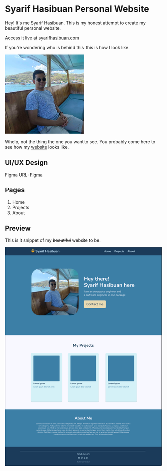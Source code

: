 # Syarif Hasibuan Personal Website

Hey! It's me Syarif Hasibuan. This is my honest attempt to create my beautiful personal website.

Access it live at [syarifhasibuan.com](https://syarifhasibuan.com)

If you're wondering who is behind this, this is how I look like.

<img src="assets/images/myself.jpg" width=255 height=255/>

Whelp, not the thing the one you want to see. You probably come here to see how my [website](#preview) looks like.

## UI/UX Design

Figma URL: [Figma](https://www.figma.com/design/dzTYKXrNjcmQL7d9WaBAgu/Figma-basics?node-id=602-9&node-type=canvas&t=XtmfI21deZIErTbf-0)

## Pages

1. Home
2. Projects
3. About

## Preview

This is it snippet of my ~~beautiful~~ website to be.

<p align="center">
    <img src="assets/images/web-snippet-home.png" />
</p>
